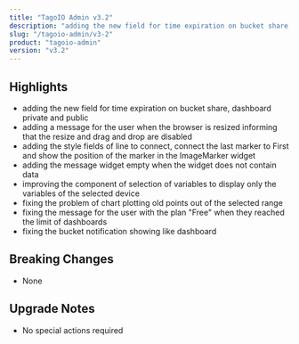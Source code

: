 ```yaml
---
title: "TagoIO Admin v3.2"
description: "adding the new field for time expiration on bucket share, dashboard private and public"
slug: "/tagoio-admin/v3-2"
product: "tagoio-admin"
version: "v3.2"
---
```


## Highlights

- adding the new field for time expiration on bucket share, dashboard private and public
- adding a message for the user when the browser is resized informing that the resize and drag and drop are disabled
- adding the style fields of line to connect, connect the last marker to First and show the position of the marker in the ImageMarker widget
- adding the message widget empty when the widget does not contain data
- improving the component of selection of variables to display only the variables of the selected device
- fixing the problem of chart plotting old points out of the selected range
- fixing the message for the user with the plan "Free" when they reached the limit of dashboards
- fixing the bucket notification showing like dashboard

## Breaking Changes

- None

## Upgrade Notes

- No special actions required
